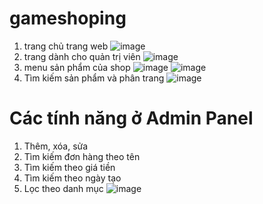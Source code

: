 # gameshoping
1. trang chủ trang web
![image](https://user-images.githubusercontent.com/74332737/170115124-b68138e1-820a-4841-9189-2afcbba0b967.png)
2. trang dành cho quản trị viên
![image](https://user-images.githubusercontent.com/74332737/170115450-d6717183-14f9-4dc8-84a5-d278d43d56d4.png)
3. menu sản phẩm của shop
![image](https://user-images.githubusercontent.com/74332737/170116174-3c0aedc2-0973-45e6-ac50-6880cb80385c.png)
![image](https://user-images.githubusercontent.com/72543241/169779809-ece7501d-a503-457b-8534-922cc731c2f9.png)
3. Tìm kiếm sản phẩm và phân trang
![image](https://user-images.githubusercontent.com/72543241/169780615-516046aa-950c-4c01-8435-a420c17acfc6.png)

# Các tính năng ở Admin Panel
1. Thêm, xóa, sửa
2. Tìm kiếm đơn hàng theo tên
3. Tìm kiếm theo giá tiền
4. Tìm kiếm theo ngày tạo
5. Lọc theo danh mục
![image](https://user-images.githubusercontent.com/72543241/169781085-18f77d68-4c55-47b6-8b14-e97ef23d200a.png)
